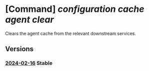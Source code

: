 # [Command] _configuration cache agent clear_

Clears the agent cache from the relevant downstream services.

## Versions

### [2024-02-16](/Resources/fllm-plane/L2luc3RhbmNlcy97fS9wcm92aWRlcnN4L2ZvdW5kYXRpb25hbGxtLmNvbmZpZ3VyYXRpb24vY2FjaGVzL2FnZW50L2NsZWFy/2024-02-16.xml) **Stable**

<!-- fllm-plane /instances/{}/providersx/foundationallm.configuration/caches/agent/clear 2024-02-16 -->
